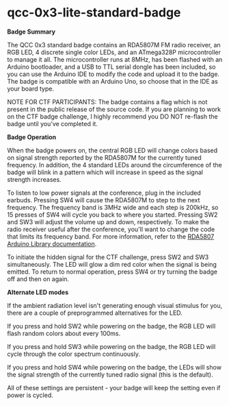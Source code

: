 # qcc-0x3-lite-standard-badge

<b>Badge Summary</b>

The QCC 0x3 standard badge contains an RDA5807M FM radio receiver, an RGB LED, 4 discrete single color LEDs, and an ATmega328P microcontroller to manage it all.  The microcontroller runs at 8MHz, has been flashed with an Arduino bootloader, and a USB to TTL serial dongle has been included, so you can use the Arduino IDE to modify the code and upload it to the badge.  The badge is compatible with an Arduino Uno, so choose that in the IDE as your board type.

NOTE FOR CTF PARTICIPANTS: The badge contains a flag which is not present in the public release of the source code.  If you are planning to work on the CTF badge challenge, I highly recommend you DO NOT re-flash the badge until you've completed it.

<b>Badge Operation</b>

When the badge powers on, the central RGB LED will change colors based on signal strength reported by the RDA5807M for the currently tuned frequency.  In addition, the 4 standard LEDs around the circumference of the badge will blink in a pattern which will increase in speed as the signal strength increases.

To listen to low power signals at the conference, plug in the included earbuds.  Pressing SW4 will cause the RDA5807M to step to the next frequency. The frequency band is 3MHz wide and each step is 200kHz, so 15 presses of SW4 will cycle you back to where you started. Pressing SW2 and SW3 will adjust the volume up and down, respectively.  To make the radio receiver useful after the conference, you'll want to change the code that limits its frequency band.  For more information, refer to the <a href=https://pu2clr.github.io/RDA5807/extras/apidoc/html/index.html>RDA5807 Arduino Library documentation</a>.

To initiate the hidden signal for the CTF challenge, press SW2 and SW3 simultaneously.  The LED will glow a dim red color when the signal is being emitted.  To return to normal operation, press SW4 or try turning the badge off and then on again.

<b>Alternate LED modes</b>

If the ambient radiation level isn't generating enough visual stimulus for you, there are a couple of preprogrammed alternatives for the LED.

If you press and hold SW2 while powering on the badge, the RGB LED will flash random colors about every 100ms.

If you press and hold SW3 while powering on the badge, the RGB LED will cycle through the color spectrum continuously.

If you press and hold SW4 while powering on the badge, the LEDs will show the signal strength of the currently tuned radio signal (this is the default).

All of these settings are persistent - your badge will keep the setting even if power is cycled.